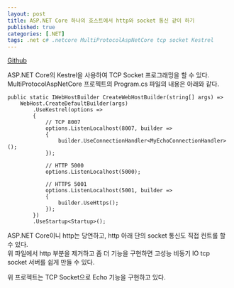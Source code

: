```yaml
---
layout: post
title: ASP.NET Core 하나의 호스트에서 http와 socket 통신 같이 하기
published: true
categories: [.NET]
tags: .net c# .netcore MultiProtocolAspNetCore tcp socket Kestrel
---
```

[Github](https://github.com/davidfowl/MultiProtocolAspNetCore )  

ASP.NET Core의 Kestrel을 사용하여 TCP Socket 프로그래밍을 할 수 있다.  
MultiProtocolAspNetCore 프로젝트의 Program.cs 파일의 내용은 아래와 같다.  
```
public static IWebHostBuilder CreateWebHostBuilder(string[] args) =>
	WebHost.CreateDefaultBuilder(args)
		.UseKestrel(options =>
		{
			// TCP 8007
			options.ListenLocalhost(8007, builder =>
			{
				builder.UseConnectionHandler<MyEchoConnectionHandler>();
			});

			// HTTP 5000
			options.ListenLocalhost(5000);

			// HTTPS 5001
			options.ListenLocalhost(5001, builder =>
			{
				builder.UseHttps();
			});
		})
		.UseStartup<Startup>();
```
  
ASP.NET Core이니 http는 당연하고,  http 아래 단의 socket 통신도 직접 컨트롤 할 수 있다.  
위 파일에서 http 부분을 제거하고 좀 더 기능을 구현하면 고성능 비동기 IO tcp socket 서버를 쉽게 만들 수 있다.   
  
위 프로젝트는 TCP Socket으로 Echo 기능을 구현하고 있다.  

